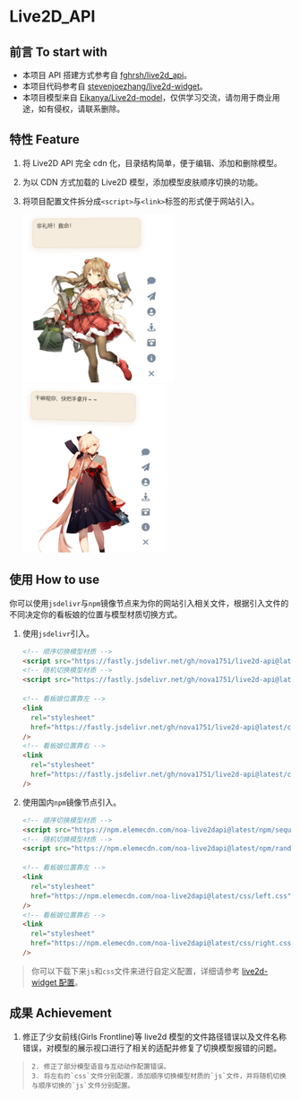 # Live2D_API

## 前言 To start with

- 本项目 API 搭建方式参考自 [fghrsh/live2d_api](https://github.com/fghrsh/live2d_api)。
- 本项目代码参考自 [stevenjoezhang/live2d-widget](https://github.com/stevenjoezhang/live2d-widget)。
- 本项目模型来自 [Eikanya/Live2d-model](https://github.com/Eikanya/Live2d-model)，仅供学习交流，请勿用于商业用途，如有侵权，请联系删除。

## 特性 Feature

1. 将 Live2D API 完全 cdn 化，目录结构简单，便于编辑、添加和删除模型。
2. 为以 CDN 方式加载的 Live2D 模型，添加模型皮肤顺序切换的功能。
3. 将项目配置文件拆分成`<script>`与`<link>`标签的形式便于网站引入。

   <img src="./img/01.png" height="300px" ><img src="./img/02.png" height="300px" >

## 使用 How to use

你可以使用`jsdelivr`与`npm`镜像节点来为你的网站引入相关文件，根据引入文件的不同决定你的看板娘的位置与模型材质切换方式。

1. 使用`jsdelivr`引入。

   ```html
   <!-- 顺序切换模型材质 -->
   <script src="https://fastly.jsdelivr.net/gh/nova1751/live2d-api@latest/jsdelivr/sequential/autoload.js"></script>
   <!-- 随机切换模型材质 -->
   <script src="https://fastly.jsdelivr.net/gh/nova1751/live2d-api@latest/jsdelivr/random/autoload.js"></script>

   <!-- 看板娘位置靠左 -->
   <link
     rel="stylesheet"
     href="https://fastly.jsdelivr.net/gh/nova1751/live2d-api@latest/css/left.css"
   />
   <!-- 看板娘位置靠右 -->
   <link
     rel="stylesheet"
     href="https://fastly.jsdelivr.net/gh/nova1751/live2d-api@latest/css/right.css"
   />
   ```

2. 使用国内`npm`镜像节点引入。

   ```html
   <!-- 顺序切换模型材质 -->
   <script src="https://npm.elemecdn.com/noa-live2dapi@latest/npm/sequential/autoload.js"></script>
   <!-- 随机切换模型材质 -->
   <script src="https://npm.elemecdn.com/noa-live2dapi@latest/npm/random/autoload.js"></script>

   <!-- 看板娘位置靠左 -->
   <link
     rel="stylesheet"
     href="https://npm.elemecdn.com/noa-live2dapi@latest/css/left.css"
   />
   <!-- 看板娘位置靠右 -->
   <link
     rel="stylesheet"
     href="https://npm.elemecdn.com/noa-live2dapi@latest/css/right.css"
   />
   ```

> 你可以下载下来`js`和`css`文件来进行自定义配置，详细请参考 [ live2d-widget 配置](https://github.com/stevenjoezhang/live2d-widget#%E9%85%8D%E7%BD%AE-configuration)。

## 成果 Achievement

1. 修正了少女前线(Girls Frontline)等 live2d 模型的文件路径错误以及文件名称错误，对模型的展示视口进行了相关的适配并修复了切换模型报错的问题。

> ```PS:这环节究极折磨，打死不做第二遍。~~~
> 2. 修正了部分模型语音与互动动作配置错误。
> 3. 将左右的`css`文件分别配置，添加顺序切换模型材质的`js`文件，并将随机切换与顺序切换的`js`文件分别配置。
> ```
